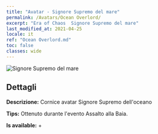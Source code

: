 ```yaml
---
title: "Avatar - Signore Supremo del mare"
permalink: /Avatars/Ocean Overlord/
excerpt: "Era of Chaos  Signore Supremo del mare"
last_modified_at: 2021-04-25
locale: it
ref: "Ocean Overlord.md"
toc: false
classes: wide
---
```

 ![Signore Supremo del mare](/images/a/avatarFrame_202.png)

## Dettagli

 **Descrizione:** Cornice avatar Signore Supremo dell'oceano 

 **Tips:** Ottenuto durante l'evento Assalto alla Baia. 

 **Is available:**  + 

